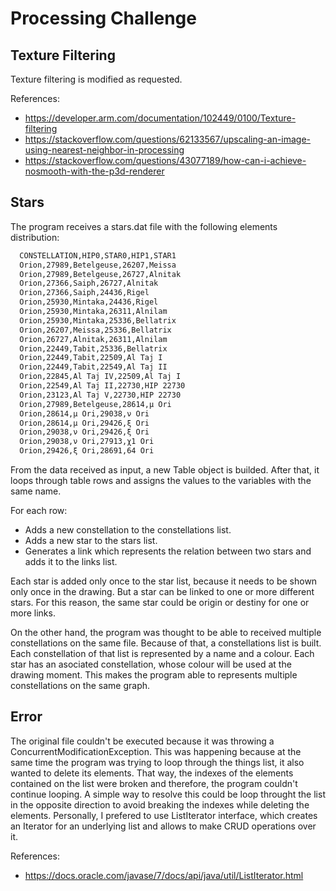 # Processing Challenge

## Texture Filtering

Texture filtering is modified as requested.

References:
- https://developer.arm.com/documentation/102449/0100/Texture-filtering
- https://stackoverflow.com/questions/62133567/upscaling-an-image-using-nearest-neighbor-in-processing
- https://stackoverflow.com/questions/43077189/how-can-i-achieve-nosmooth-with-the-p3d-renderer

## Stars

The program receives a stars.dat file with the following elements distribution:


```bash
  CONSTELLATION,HIP0,STAR0,HIP1,STAR1
  Orion,27989,Betelgeuse,26207,Meissa
  Orion,27989,Betelgeuse,26727,Alnitak
  Orion,27366,Saiph,26727,Alnitak
  Orion,27366,Saiph,24436,Rigel
  Orion,25930,Mintaka,24436,Rigel
  Orion,25930,Mintaka,26311,Alnilam
  Orion,25930,Mintaka,25336,Bellatrix
  Orion,26207,Meissa,25336,Bellatrix
  Orion,26727,Alnitak,26311,Alnilam
  Orion,22449,Tabit,25336,Bellatrix
  Orion,22449,Tabit,22509,Al Taj I
  Orion,22449,Tabit,22549,Al Taj II
  Orion,22845,Al Taj IV,22509,Al Taj I
  Orion,22549,Al Taj II,22730,HIP 22730
  Orion,23123,Al Taj V,22730,HIP 22730
  Orion,27989,Betelgeuse,28614,μ Ori
  Orion,28614,μ Ori,29038,ν Ori
  Orion,28614,μ Ori,29426,ξ Ori
  Orion,29038,ν Ori,29426,ξ Ori
  Orion,29038,ν Ori,27913,χ1 Ori
  Orion,29426,ξ Ori,28691,64 Ori
```

From the data received as input, a new Table object is builded.
After that, it loops through table rows and assigns the values to the variables with the same name. 

For each row:
- Adds a new constellation to the constellations list.
- Adds a new star to the stars list.
- Generates a link which represents the relation between two stars and adds it to the links list.

Each star is added only once to the star list, because it needs to be shown only once in the drawing. But a star can be linked to one or more different stars. For this reason, the same star could be origin or destiny for one or more links.

On the other hand, the program was thought to be able to received multiple constellations on the same file. Because of that, a constellations list is built. Each constellation of that list is represented by a name and a colour. Each star has an asociated constellation, whose colour will be used at the drawing moment.
This makes the program able to represents multiple constellations on the same graph.

## Error

The original file couldn't be executed because it was throwing a ConcurrentModificationException. This was happening because at the same time the program was trying to loop through the things list, it also wanted to delete its elements. That way, the indexes of the elements contained on the list were broken and therefore, the program couldn't continue looping. A simple way to resolve this could be loop throught the list in the opposite direction to avoid breaking the indexes while deleting the elements. Personally, I prefered to use ListIterator interface, which creates an Iterator for an underlying list and allows to make CRUD operations over it.

References:
- https://docs.oracle.com/javase/7/docs/api/java/util/ListIterator.html

